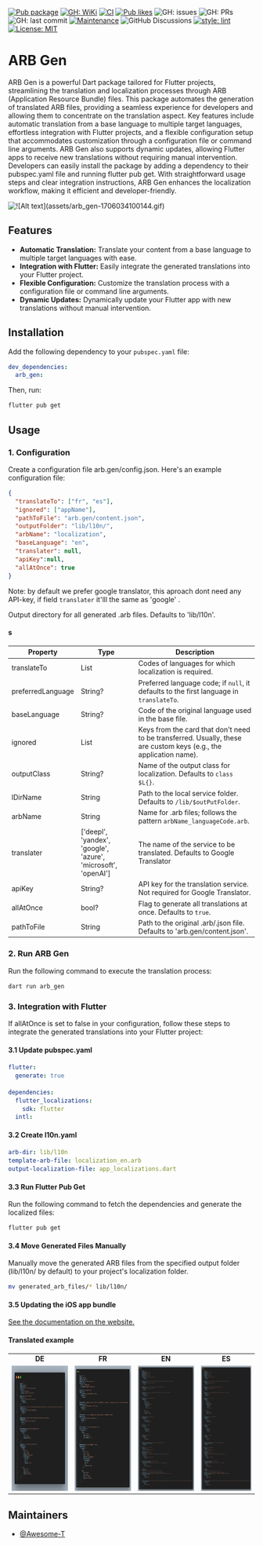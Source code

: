 [![Pub package](https://img.shields.io/pub/v/arb_gen.svg)](https://pub.dev/packages/arb_gen)
[![GH: WiKi](https://img.shields.io/badge/FAQ-90e22b)](https://github.com/Awesome-T/arb_gen/wiki/FAQ)
[![CI](https://github.com/Awesome-T/arb_gen/actions/workflows/ci.yaml/badge.svg)](https://github.com/Awesome-T/arb_gen/actions)
[![Pub likes](https://badgen.net/pub/likes/arb_gen)](https://pub.dev/packages/arb_gen)
![GH: issues](https://img.shields.io/github/issues/Awesome-T/arb_gen)
![GH: PRs](https://img.shields.io/github/issues-pr/Awesome-T/arb_gen)
![GH: last commit](https://img.shields.io/github/last-commit/Awesome-T/arb_gen?color=blue&logo=GitHub&style=flat)
[![Maintenance](https://img.shields.io/badge/Maintained%3F-yes-green.svg)](ttps://github.com/Naereen/StrapDown.js/graphs/commit-activity)
![GitHub Discussions](https://img.shields.io/github/discussions/Awesome-T/arb_gen)
[![style: lint](https://img.shields.io/badge/style-lint-4BC0F5.svg)](https://pub.dev/packages/lint)
[![License: MIT](https://img.shields.io/badge/license-MIT-blue.svg)](https://github.com/Awesome-T/arb_gen/blob/dev/LICENSE)

# ARB Gen

ARB Gen is a powerful Dart package tailored for Flutter projects, streamlining the translation and localization processes through ARB (Application Resource Bundle) files. This package automates the generation of translated ARB files, providing a seamless experience for developers and allowing them to concentrate on the translation aspect. Key features include automatic translation from a base language to multiple target languages, effortless integration with Flutter projects, and a flexible configuration setup that accommodates customization through a configuration file or command line arguments. ARB Gen also supports dynamic updates, allowing Flutter apps to receive new translations without requiring manual intervention. Developers can easily install the package by adding a dependency to their pubspec.yaml file and running flutter pub get. With straightforward usage steps and clear integration instructions, ARB Gen enhances the localization workflow, making it efficient and developer-friendly.

![!\[Alt text\](assets/arb_gen-1706034100144.gif)](assets/example.gif)

## Features

- **Automatic Translation:** Translate your content from a base language to multiple target languages with ease.
- **Integration with Flutter:** Easily integrate the generated translations into your Flutter project.
- **Flexible Configuration:** Customize the translation process with a configuration file or command line arguments.
- **Dynamic Updates:** Dynamically update your Flutter app with new translations without manual intervention.

## Installation

Add the following dependency to your `pubspec.yaml` file:

```yaml
dev_dependencies:
  arb_gen:
```

Then, run:

```bash
flutter pub get
```

## Usage

### 1. Configuration

Create a configuration file arb.gen/config.json. Here's an example configuration file:

```json
{
  "translateTo": ["fr", "es"],
  "ignored": ["appName"],
  "pathToFile": "arb.gen/content.json",
  "outputFolder": "lib/l10n/",
  "arbName": "localization",
  "baseLanguage": "en",
  "translater": null,
  "apiKey":null,
  "allAtOnce": true
}
```

Note: by default we prefer google translator, this aproach dont need any API-key,
if field `translater` it'lll the same as 'google' .

 Output directory for all generated .arb files. Defaults to 'lib/l10n'.

#### s

| Property          | Type           | Description                                                      |
| ----------------- | -------------- | ---------------------------------------------------------------- |
| translateTo       | List<String>   | Codes of languages for which localization is required.           |
| preferredLanguage | String?        | Preferred language code; if `null`, it defaults to the first language in `translateTo`. |
| baseLanguage      | String?        | Code of the original language used in the base file.               |
| ignored           | List<String>   | Keys from the card that don't need to be transferred. Usually, these are custom keys (e.g., the application name). |
| outputClass       | String?        | Name of the output class for localization. Defaults to `class $L{}`. |
| lDirName          | String         | Path to the local service folder. Defaults to `/lib/$outPutFolder`. |
| arbName           | String         | Name for .arb files; follows the pattern `arbName_languageCode.arb`. |
| translater        | ['deepl', 'yandex', 'google', 'azure', 'microsoft', 'openAI']     | The name of the service to be translated. Defaults to Google Translator |
| apiKey            | String?        | API key for the translation service. Not required for Google Translator. |
| allAtOnce         | bool?          | Flag to generate all translations at once. Defaults to `true`.     |
| pathToFile        | String         | Path to the original .arb/.json file. Defaults to 'arb.gen/content.json'. |

### 2. Run ARB Gen

Run the following command to execute the translation process:

```bash
dart run arb_gen
```

### 3. Integration with Flutter

If allAtOnce is set to false in your configuration, follow these steps to integrate the generated translations into your Flutter project:

#### 3.1 Update pubspec.yaml

```yaml
flutter:
  generate: true

dependencies:
  flutter_localizations:
    sdk: flutter
  intl:
```

#### 3.2 Create l10n.yaml

```yaml
arb-dir: lib/l10n
template-arb-file: localization_en.arb
output-localization-file: app_localizations.dart
```

#### 3.3 Run Flutter Pub Get

Run the following command to fetch the dependencies and generate the localized files:

```bash
flutter pub get
```

#### 3.4 Move Generated Files Manually

Manually move the generated ARB files from the specified output folder (lib/l10n/ by default) to your project's localization folder.

```bash
mv generated_arb_files/* lib/l10n/
```

#### 3.5 Updating the iOS app bundle

[See the documentation on the website.](https://docs.flutter.dev/ui/accessibility-and-internationalization/internationalization#localizing-for-ios-updating-the-ios-app-bundle)

#### Translated example

<table>
    <tbody>
        <tr>
            <td align="center">
                <b> DE </>
            </td>
            <td align="center">
                <b> FR </>
            </td>
            <td align="center">
                <b> EN </>
            </td>
            <td align="center">
                <b> ES </>
            </td>
        </tr>
        <tr>
            <td align="center">
                <a href="https://github.com/Awesome-T/arb_gen/blob/main/assets/de.png">
                    <img src="assets\de.png" width="225" height=255 />
                </a>
            </td>
            <td align="center">
                <a href="https://github.com/Awesome-T/arb_gen/blob/main/assets/fr.png">
                    <img src="assets\fr.png" width="225" height=255 />
                </a>
            </td>
            <td align="center">
                <a href="https://github.com/Awesome-T/arb_gen/blob/main/assets/en.png">
                    <img src="assets\en.png" width="225" height=255 />
                </a>
            </td>
            <td align="center">
                <a href="https://github.com/Awesome-T/arb_gen/blob/main/assets/es.png">
                    <img src="assets\es.png" width="200" height=255 />
                </a>
            </td>
        </tr>
    </tbody>
</table>

## Maintainers

- [@Awesome-T](https://github.com/Awesome-T)
